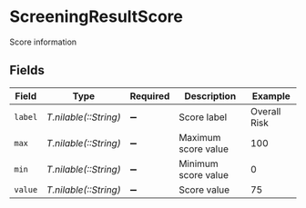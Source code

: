 # ScreeningResultScore

Score information


## Fields

| Field                 | Type                  | Required              | Description           | Example               |
| --------------------- | --------------------- | --------------------- | --------------------- | --------------------- |
| `label`               | *T.nilable(::String)* | :heavy_minus_sign:    | Score label           | Overall Risk          |
| `max`                 | *T.nilable(::String)* | :heavy_minus_sign:    | Maximum score value   | 100                   |
| `min`                 | *T.nilable(::String)* | :heavy_minus_sign:    | Minimum score value   | 0                     |
| `value`               | *T.nilable(::String)* | :heavy_minus_sign:    | Score value           | 75                    |